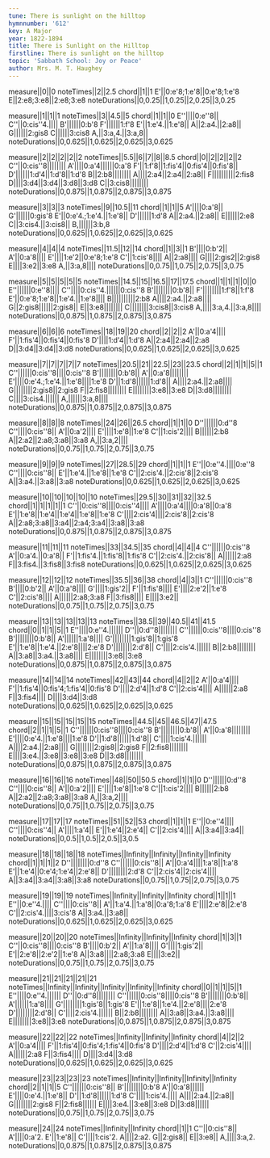 ```yaml
---
tune: There is sunlight on the hilltop
hymnnumber: '612'
key: A Major
year: 1822-1894
title: There is Sunlight on the Hilltop
firstline: There is sunlight on the hilltop
topic: 'Sabbath School: Joy or Peace'
author: Mrs. M. T. Haughey
---
```

measure||0||0
noteTimes||2||2.5
chord||1||1
E'||0:e'8;1:e'8||0:e'8;1:e'8
E||2:e8;3:e8||2:e8;3:e8
noteDurations||0,0.25||1,0.25||2,0.25||3,0.25

measure||1||1||1
noteTimes||3||4.5||5
chord||1||1||0
E''||||0:e''8||
C''||0:cis''4.||||
B'||||||0:b'8
F'||||||1:f'8
E'||1:e'4.||1:e'8||
A||2:a4.||2:a8||
G||||||2:gis8
C||||||3:cis8
A,||3:a,4.||3:a,8||
noteDurations||0,0.625||1,0.625||2,0.625||3,0.625

measure||2||2||2||2||2
noteTimes||5.5||6||7||8||8.5
chord||0||2||2||2||2
C''||0:cis''8||||||||
A'||||0:a'4||||||0:a'8
F'||1:f'8||1:fis'4||0:fis'4||0:fis'8||
D'||||||1:d'4||1:d'8||1:d'8
B||2:b8||||||||
A||||2:a4||2:a4||2:a8||
F||||||||||2:fis8
D||||3:d4||3:d4||3:d8||3:d8
C||3:cis8||||||||
noteDurations||0,0.875||1,0.875||2,0.875||3,0.875

measure||3||3||3
noteTimes||9||10.5||11
chord||1||1||5
A'||||0:a'8||
G'||||||0:gis'8
E'||0:e'4.;1:e'4.||1:e'8||
D'||||||1:d'8
A||2:a4.||2:a8||
E||||||2:e8
C||3:cis4.||3:cis8||
B,||||||3:b,8
noteDurations||0,0.625||1,0.625||2,0.625||3,0.625

measure||4||4||4
noteTimes||11.5||12||14
chord||1||3||1
B'||||0:b'2||
A'||0:a'8||||
E'||||1:e'2||0:e'8;1:e'8
C'||1:cis'8||||
A||2:a8||||
G||||2:gis2||2:gis8
E||||3:e2||3:e8
A,||3:a,8||||
noteDurations||0,0.75||1,0.75||2,0.75||3,0.75

measure||5||5||5||5||5
noteTimes||14.5||15||16.5||17||17.5
chord||1||1||1||0||0
E''||||||0:e''8||||
C''||||0:cis''4.||||||0:cis''8
B'||||||||0:b'8||
F'||||||||1:f'8||1:f'8
E'||0:e'8;1:e'8||1:e'4.||1:e'8||||
B||||||||||2:b8
A||||2:a4.||2:a8||||
G||2:gis8||||||2:gis8||
E||3:e8||||||||
C||||||||3:cis8||3:cis8
A,||||3:a,4.||3:a,8||||
noteDurations||0,0.875||1,0.875||2,0.875||3,0.875

measure||6||6||6
noteTimes||18||19||20
chord||2||2||2
A'||0:a'4||||
F'||1:fis'4||0:fis'4||0:fis'8
D'||||1:d'4||1:d'8
A||2:a4||2:a4||2:a8
D||3:d4||3:d4||3:d8
noteDurations||0,0.625||1,0.625||2,0.625||3,0.625

measure||7||7||7||7||7
noteTimes||20.5||21||22.5||23||23.5
chord||2||1||1||5||1
C''||||||0:cis''8||||0:cis''8
B'||||||||0:b'8||
A'||0:a'8||||||||
E'||||0:e'4.;1:e'4.||1:e'8||||1:e'8
D'||1:d'8||||||1:d'8||
A||||2:a4.||2:a8||||
G||||||||2:gis8||2:gis8
F||2:fis8||||||||
E||||||||3:e8||3:e8
D||3:d8||||||||
C||||3:cis4.||||||
A,||||||3:a,8||||
noteDurations||0,0.875||1,0.875||2,0.875||3,0.875

measure||8||8||8
noteTimes||24||26||26.5
chord||1||1||0
D''||||||0:d''8
C''||||0:cis''8||
A'||0:a'2||||
E'||||1:e'8||1:e'8
C'||1:cis'2||||
B||||||2:b8
A||2:a2||2:a8;3:a8||3:a8
A,||3:a,2||||
noteDurations||0,0.75||1,0.75||2,0.75||3,0.75

measure||9||9||9
noteTimes||27||28.5||29
chord||1||1||1
E''||0:e''4.||||0:e''8
C''||||0:cis''8||
E'||1:e'4.||1:e'8||1:e'8
C'||2:cis'4.||2:cis'8||2:cis'8
A||3:a4.||3:a8||3:a8
noteDurations||0,0.625||1,0.625||2,0.625||3,0.625

measure||10||10||10||10||10
noteTimes||29.5||30||31||32||32.5
chord||1||1||1||1||1
C''||0:cis''8||||0:cis''4||||
A'||||0:a'4||||0:a'8||0:a'8
E'||1:e'8||1:e'4||1:e'4||1:e'8||1:e'8
C'||||2:cis'4||||2:cis'8||2:cis'8
A||2:a8;3:a8||3:a4||2:a4;3:a4||3:a8||3:a8
noteDurations||0,0.875||1,0.875||2,0.875||3,0.875

measure||11||11||11
noteTimes||33||34.5||35
chord||4||4||4
C''||||||0:cis''8
A'||0:a'4.||0:a'8||
F'||1:fis'4.||1:fis'8||1:fis'8
C'||2:cis'4.||2:cis'8||
A||||||2:a8
F||3:fis4.||3:fis8||3:fis8
noteDurations||0,0.625||1,0.625||2,0.625||3,0.625

measure||12||12||12
noteTimes||35.5||36||38
chord||4||3||1
C''||||||0:cis''8
B'||||0:b'2||
A'||0:a'8||||
G'||||1:gis'2||
F'||1:fis'8||||
E'||||2:e'2||1:e'8
C'||2:cis'8||||
A||||||2:a8;3:a8
F||3:fis8||||
E||||3:e2||
noteDurations||0,0.75||1,0.75||2,0.75||3,0.75

measure||13||13||13||13||13
noteTimes||38.5||39||40.5||41||41.5
chord||0||1||1||5||1
E''||||0:e''4.||||||
D''||0:d''8||||||||
C''||||||0:cis''8||||0:cis''8
B'||||||||0:b'8||
A'||||||1:a'8||||
G'||||||||1:gis'8||1:gis'8
E'||1:e'8||1:e'4.||2:e'8||||2:e'8
D'||||||||2:d'8||
C'||||2:cis'4.||||||
B||2:b8||||||||
A||3:a8||3:a4.||3:a8||||
E||||||||3:e8||3:e8
noteDurations||0,0.875||1,0.875||2,0.875||3,0.875

measure||14||14||14
noteTimes||42||43||44
chord||4||2||2
A'||0:a'4||||
F'||1:fis'4||0:fis'4;1:fis'4||0:fis'8
D'||||2:d'4||1:d'8
C'||2:cis'4||||
A||||||2:a8
F||3:fis4||||
D||||3:d4||3:d8
noteDurations||0,0.625||1,0.625||2,0.625||3,0.625

measure||15||15||15||15||15
noteTimes||44.5||45||46.5||47||47.5
chord||2||1||1||5||1
C''||||||0:cis''8||||0:cis''8
B'||||||||0:b'8||
A'||0:a'8||||||||
E'||||0:e'4.||1:e'8||||1:e'8
D'||1:d'8||||||1:d'8||
C'||||1:cis'4.||||||
A||||2:a4.||2:a8||||
G||||||||2:gis8||2:gis8
F||2:fis8||||||||
E||||3:e4.||3:e8||3:e8||3:e8
D||3:d8||||||||
noteDurations||0,0.875||1,0.875||2,0.875||3,0.875

measure||16||16||16
noteTimes||48||50||50.5
chord||1||1||0
D''||||||0:d''8
C''||||0:cis''8||
A'||0:a'2||||
E'||||1:e'8||1:e'8
C'||1:cis'2||||
B||||||2:b8
A||2:a2||2:a8;3:a8||3:a8
A,||3:a,2||||
noteDurations||0,0.75||1,0.75||2,0.75||3,0.75

measure||17||17||17
noteTimes||51||52||53
chord||1||1||1
E''||0:e''4||||
C''||||0:cis''4||
A'||||1:a'4||
E'||1:e'4||2:e'4||
C'||2:cis'4||||
A||3:a4||3:a4||
noteDurations||0,0.5||1,0.5||2,0.5||3,0.5

measure||18||18||18||18
noteTimes||Infinity||Infinity||Infinity||Infinity
chord||1||1||1||2
D''||||||||0:d''8
C''||||||0:cis''8||
A'||0:a'4||||1:a'8||1:a'8
E'||1:e'4||0:e'4;1:e'4||2:e'8||
D'||||||||2:d'8
C'||2:cis'4||2:cis'4||||
A||3:a4||3:a4||3:a8||3:a8
noteDurations||0,0.75||1,0.75||2,0.75||3,0.75

measure||19||19||19
noteTimes||Infinity||Infinity||Infinity
chord||1||1||1
E''||0:e''4.||||
C''||||0:cis''8||
A'||1:a'4.||1:a'8||0:a'8;1:a'8
E'||||2:e'8||2:e'8
C'||2:cis'4.||||3:cis'8
A||3:a4.||3:a8||
noteDurations||0,0.625||1,0.625||2,0.625||3,0.625

measure||20||20||20
noteTimes||Infinity||Infinity||Infinity
chord||1||3||1
C''||0:cis''8||||0:cis''8
B'||||0:b'2||
A'||1:a'8||||
G'||||1:gis'2||
E'||2:e'8||2:e'2||1:e'8
A||3:a8||||2:a8;3:a8
E||||3:e2||
noteDurations||0,0.75||1,0.75||2,0.75||3,0.75

measure||21||21||21||21||21
noteTimes||Infinity||Infinity||Infinity||Infinity||Infinity
chord||0||1||1||5||1
E''||||0:e''4.||||||
D''||0:d''8||||||||
C''||||||0:cis''8||||0:cis''8
B'||||||||0:b'8||
A'||||||1:a'8||||
G'||||||||1:gis'8||1:gis'8
E'||1:e'8||1:e'4.||2:e'8||||2:e'8
D'||||||||2:d'8||
C'||||2:cis'4.||||||
B||2:b8||||||||
A||3:a8||3:a4.||3:a8||||
E||||||||3:e8||3:e8
noteDurations||0,0.875||1,0.875||2,0.875||3,0.875

measure||22||22||22
noteTimes||Infinity||Infinity||Infinity
chord||4||2||2
A'||0:a'4||||
F'||1:fis'4||0:fis'4;1:fis'4||0:fis'8
D'||||2:d'4||1:d'8
C'||2:cis'4||||
A||||||2:a8
F||3:fis4||||
D||||3:d4||3:d8
noteDurations||0,0.625||1,0.625||2,0.625||3,0.625

measure||23||23||23||23
noteTimes||Infinity||Infinity||Infinity||Infinity
chord||2||1||1||5
C''||||||0:cis''8||
B'||||||||0:b'8
A'||0:a'8||||||
E'||||0:e'4.||1:e'8||
D'||1:d'8||||||1:d'8
C'||||1:cis'4.||||
A||||2:a4.||2:a8||
G||||||||2:gis8
F||2:fis8||||||
E||||3:e4.||3:e8||3:e8
D||3:d8||||||
noteDurations||0,0.75||1,0.75||2,0.75||3,0.75

measure||24||24
noteTimes||Infinity||Infinity
chord||1||1
C''||0:cis''8||
A'||||0:a'2.
E'||1:e'8||
C'||||1:cis'2.
A||||2:a2.
G||2:gis8||
E||3:e8||
A,||||3:a,2.
noteDurations||0,0.875||1,0.875||2,0.875||3,0.875

